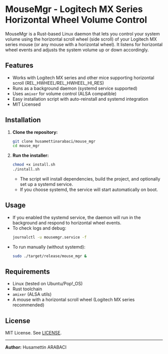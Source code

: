 # MouseMgr - Logitech MX Series Horizontal Wheel Volume Control

MouseMgr is a Rust-based Linux daemon that lets you control your system volume using the horizontal scroll wheel (side scroll) of your Logitech MX series mouse (or any mouse with a horizontal wheel). It listens for horizontal wheel events and adjusts the system volume up or down accordingly.

## Features
- Works with Logitech MX series and other mice supporting horizontal scroll (REL_HWHEEL/REL_HWHEEL_HI_RES)
- Runs as a background daemon (systemd service supported)
- Uses `amixer` for volume control (ALSA compatible)
- Easy installation script with auto-reinstall and systemd integration
- MIT Licensed

## Installation

1. **Clone the repository:**
   ```sh
   git clone husamettinarabaci/mouse_mgr
   cd mouse_mgr
   ```
2. **Run the installer:**
   ```sh
   chmod +x install.sh
   ./install.sh
   ```
   - The script will install dependencies, build the project, and optionally set up a systemd service.
   - If you choose systemd, the service will start automatically on boot.

## Usage
- If you enabled the systemd service, the daemon will run in the background and respond to horizontal wheel events.
- To check logs and debug:
  ```sh
  journalctl -u mousemgr.service -f
  ```
- To run manually (without systemd):
  ```sh
  sudo ./target/release/mouse_mgr &
  ```

## Requirements
- Linux (tested on Ubuntu/Pop!_OS)
- Rust toolchain
- `amixer` (ALSA utils)
- A mouse with a horizontal scroll wheel (Logitech MX series recommended)

## License
MIT License. See [LICENSE](LICENSE).

---

**Author:** Husamettin ARABACI
